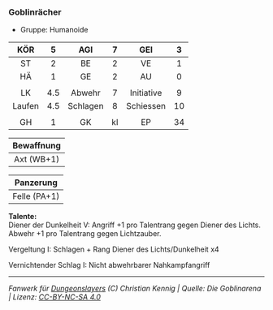 ### Goblinrächer

- Gruppe: Humanoide

|  KÖR   |  5  |   AGI    |  7  |    GEI     |  3  |
| :----: | :-: | :------: | :-: | :--------: | :-: |
|   ST   |  2  |    BE    |  2  |     VE     |  1  |
|   HÄ   |  1  |    GE    |  2  |     AU     |  0  |
|        |     |          |     |            |     |
|   LK   | 4.5 |  Abwehr  |  7  | Initiative |  9  |
| Laufen | 4.5 | Schlagen |  8  | Schiessen  | 10  |
|        |     |          |     |            |     |
|   GH   |  1  |    GK    | kl  |     EP     | 34  |

| Bewaffnung |
| :--------: |
| Axt (WB+1) |

|  Panzerung   |
| :----------: |
| Felle (PA+1) |

**Talente:**  
Diener der Dunkelheit V: Angriff +1 pro Talentrang gegen Diener des Lichts. Abwehr +1 pro Talentrang gegen Lichtzauber.

Vergeltung I: Schlagen + Rang Diener des Lichts/Dunkelheit x4

Vernichtender Schlag I: Nicht abwehrbarer Nahkampfangriff

---

_Fanwerk für [Dungeonslayers](https://www.dungeonslayers.net/) (C) Christian Kennig | Quelle: Die Goblinarena | Lizenz: [CC-BY-NC-SA 4.0](https://creativecommons.org/licenses/by-nc-sa/4.0/deed.de)_
